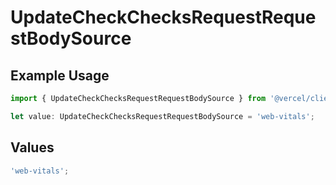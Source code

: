 # UpdateCheckChecksRequestRequestBodySource

## Example Usage

```typescript
import { UpdateCheckChecksRequestRequestBodySource } from '@vercel/client/models/operations';

let value: UpdateCheckChecksRequestRequestBodySource = 'web-vitals';
```

## Values

```typescript
'web-vitals';
```
